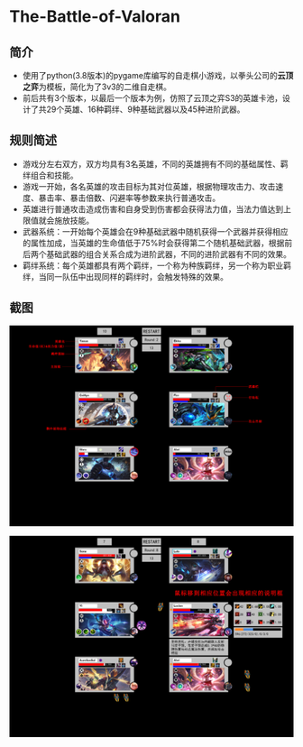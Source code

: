 # The-Battle-of-Valoran
## 简介
- 使用了python(3.8版本)的pygame库编写的自走棋小游戏，以拳头公司的**云顶之弈**为模板，简化为了3v3的二维自走棋。
- 前后共有3个版本，以最后一个版本为例，仿照了云顶之弈S3的英雄卡池，设计了共29个英雄、16种羁绊、9种基础武器以及45种进阶武器。
## 规则简述
- 游戏分左右双方，双方均具有3名英雄，不同的英雄拥有不同的基础属性、羁绊组合和技能。
- 游戏一开始，各名英雄的攻击目标为其对位英雄，根据物理攻击力、攻击速度、暴击率、暴击倍数、闪避率等参数来执行普通攻击。
- 英雄进行普通攻击造成伤害和自身受到伤害都会获得法力值，当法力值达到上限值就会施放技能。
- 武器系统：一开始每个英雄会在9种基础武器中随机获得一个武器并获得相应的属性加成，当英雄的生命值低于75%时会获得第二个随机基础武器，根据前后两个基础武器的组合关系合成为进阶武器，不同的进阶武器有不同的效果。
- 羁绊系统：每个英雄都具有两个羁绊，一个称为种族羁绊，另一个称为职业羁绊，当同一队伍中出现同样的羁绊时，会触发特殊的效果。
## 截图
![](https://github.com/Flamingo6947/The-Battle-of-Valoran/blob/main/bov_pic_1.png)

![](https://github.com/Flamingo6947/The-Battle-of-Valoran/blob/main/bov_pic_2.png)
 
